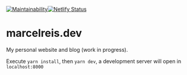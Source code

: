 [![Maintainability](https://api.codeclimate.com/v1/badges/23cab0a3a5939f7784d2/maintainability)](https://codeclimate.com/github/MarcelReis/marcelreis.dev/maintainability)[![Netlify Status](https://api.netlify.com/api/v1/badges/4c894bfc-a230-45d7-81c2-e3929d7481a2/deploy-status)](https://app.netlify.com/sites/marcelreis/deploys)

# marcelreis.dev

My personal website and blog (work in progress).

Execute
`yarn install`, then `yarn dev`, a development server will open in `localhost:8000`
